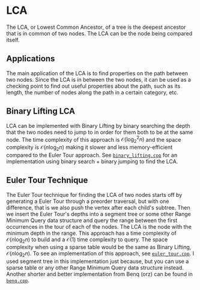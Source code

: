 # LCA

The LCA, or Lowest Common Ancestor, of a tree is the deepest ancestor that is in common of two nodes. The LCA can be the node being compared itself.

## Applications

The main application of the LCA is to find properties on the path between two nodes. Since the LCA is in between the two nodes, it can be used as a checking point to find out useful properties about the path, such as its length, the number of nodes along the path in a certain category, etc.

## Binary Lifting LCA

LCA can be implemented with Binary Lifting by binary searching the depth that the two nodes need to jump to in order for them both to be at the same node. The time complexity of this approach is $\mathcal{O}(\log_2^2{n})$ and the space complexity is $\mathcal{O}(n\log_2{n})$ making it slower and less memory-efficient compared to the Euler Tour approach. See [`binary_lifting.cpp`](./binary_lifting.cpp) for an implementation using binary search + binary jumping to find the LCA.

## Euler Tour Technique

The Euler Tour technique for finding the LCA of two nodes starts off by generating a Euler Tour through a preorder traversal, but with one difference, that is we also push the vertex after each child's subtree. Then we insert the Euler Tour's depths into a segment tree or some other Range Minimum Query data structure and query the range between the first occurrences in the tour of each of the nodes. The LCA is the node with the minimum depth in the range. This approach has a time complexity of $\mathcal{O}(n\log_2{n})$ to build and a $\mathcal{O}(1)$ time complexity to query. The space complexity when using a sparse table would be the same as Binary Lifting, $\mathcal{O}(n\log_2{n})$. To see an implementation of this approach, see [`euler_tour.cpp`](./euler_tour.cpp). I used segment tree in this implementation just because, but you can use a sparse table or any other Range Minimum Query data structure instead. Another shorter and better implementation from Benq (orz) can be found in [`benq.cpp`](./benq.cpp).
